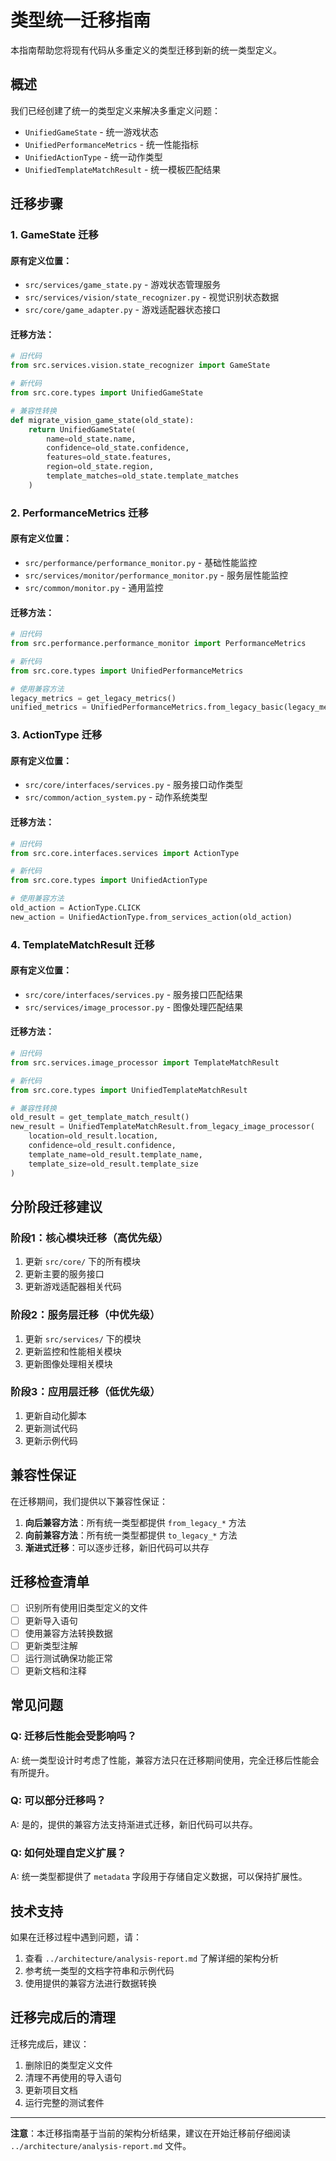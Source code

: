 # 类型统一迁移指南

本指南帮助您将现有代码从多重定义的类型迁移到新的统一类型定义。

## 概述

我们已经创建了统一的类型定义来解决多重定义问题：

- `UnifiedGameState` - 统一游戏状态
- `UnifiedPerformanceMetrics` - 统一性能指标
- `UnifiedActionType` - 统一动作类型
- `UnifiedTemplateMatchResult` - 统一模板匹配结果

## 迁移步骤

### 1. GameState 迁移

#### 原有定义位置：
- `src/services/game_state.py` - 游戏状态管理服务
- `src/services/vision/state_recognizer.py` - 视觉识别状态数据
- `src/core/game_adapter.py` - 游戏适配器状态接口

#### 迁移方法：

```python
# 旧代码
from src.services.vision.state_recognizer import GameState

# 新代码
from src.core.types import UnifiedGameState

# 兼容性转换
def migrate_vision_game_state(old_state):
    return UnifiedGameState(
        name=old_state.name,
        confidence=old_state.confidence,
        features=old_state.features,
        region=old_state.region,
        template_matches=old_state.template_matches
    )
```

### 2. PerformanceMetrics 迁移

#### 原有定义位置：
- `src/performance/performance_monitor.py` - 基础性能监控
- `src/services/monitor/performance_monitor.py` - 服务层性能监控
- `src/common/monitor.py` - 通用监控

#### 迁移方法：

```python
# 旧代码
from src.performance.performance_monitor import PerformanceMetrics

# 新代码
from src.core.types import UnifiedPerformanceMetrics

# 使用兼容方法
legacy_metrics = get_legacy_metrics()
unified_metrics = UnifiedPerformanceMetrics.from_legacy_basic(legacy_metrics)
```

### 3. ActionType 迁移

#### 原有定义位置：
- `src/core/interfaces/services.py` - 服务接口动作类型
- `src/common/action_system.py` - 动作系统类型

#### 迁移方法：

```python
# 旧代码
from src.core.interfaces.services import ActionType

# 新代码
from src.core.types import UnifiedActionType

# 使用兼容方法
old_action = ActionType.CLICK
new_action = UnifiedActionType.from_services_action(old_action)
```

### 4. TemplateMatchResult 迁移

#### 原有定义位置：
- `src/core/interfaces/services.py` - 服务接口匹配结果
- `src/services/image_processor.py` - 图像处理匹配结果

#### 迁移方法：

```python
# 旧代码
from src.services.image_processor import TemplateMatchResult

# 新代码
from src.core.types import UnifiedTemplateMatchResult

# 兼容性转换
old_result = get_template_match_result()
new_result = UnifiedTemplateMatchResult.from_legacy_image_processor(
    location=old_result.location,
    confidence=old_result.confidence,
    template_name=old_result.template_name,
    template_size=old_result.template_size
)
```

## 分阶段迁移建议

### 阶段1：核心模块迁移（高优先级）
1. 更新 `src/core/` 下的所有模块
2. 更新主要的服务接口
3. 更新游戏适配器相关代码

### 阶段2：服务层迁移（中优先级）
1. 更新 `src/services/` 下的模块
2. 更新监控和性能相关模块
3. 更新图像处理相关模块

### 阶段3：应用层迁移（低优先级）
1. 更新自动化脚本
2. 更新测试代码
3. 更新示例代码

## 兼容性保证

在迁移期间，我们提供以下兼容性保证：

1. **向后兼容方法**：所有统一类型都提供 `from_legacy_*` 方法
2. **向前兼容方法**：所有统一类型都提供 `to_legacy_*` 方法
3. **渐进式迁移**：可以逐步迁移，新旧代码可以共存

## 迁移检查清单

- [ ] 识别所有使用旧类型定义的文件
- [ ] 更新导入语句
- [ ] 使用兼容方法转换数据
- [ ] 更新类型注解
- [ ] 运行测试确保功能正常
- [ ] 更新文档和注释

## 常见问题

### Q: 迁移后性能会受影响吗？
A: 统一类型设计时考虑了性能，兼容方法只在迁移期间使用，完全迁移后性能会有所提升。

### Q: 可以部分迁移吗？
A: 是的，提供的兼容方法支持渐进式迁移，新旧代码可以共存。

### Q: 如何处理自定义扩展？
A: 统一类型都提供了 `metadata` 字段用于存储自定义数据，可以保持扩展性。

## 技术支持

如果在迁移过程中遇到问题，请：

1. 查看 `../architecture/analysis-report.md` 了解详细的架构分析
2. 参考统一类型的文档字符串和示例代码
3. 使用提供的兼容方法进行数据转换

## 迁移完成后的清理

迁移完成后，建议：

1. 删除旧的类型定义文件
2. 清理不再使用的导入语句
3. 更新项目文档
4. 运行完整的测试套件

---

**注意**：本迁移指南基于当前的架构分析结果，建议在开始迁移前仔细阅读 `../architecture/analysis-report.md` 文件。